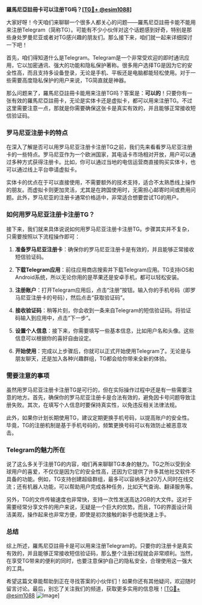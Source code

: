 **羅馬尼亞註冊卡可以注册TG吗？[[TG💪+ @esim1088](https://t.me/s/esim1088)]**

大家好呀！今天咱们来聊聊一个很多人都关心的问题——羅馬尼亞註冊卡能不能用来注册Telegram（简称TG）。可能有不少小伙伴对这个话题感到好奇，特别是那些身处罗曼尼亚或者对TG感兴趣的朋友们。那么接下来，咱们就一起来详细探讨一下吧！

首先，咱们得知道什么是Telegram。Telegram是一个非常受欢迎的即时通讯应用，它以加密通讯、强大的功能和隐私保护著称。很多用户选择TG是因为它的安全性高，而且支持多设备登录，无论是手机、平板还是电脑都能轻松使用。对于一些需要高度隐私保护的用户来说，TG简直就是神器。

那么问题来了，羅馬尼亞註冊卡能用来注册TG吗？答案是：**可以的**！只要你有一张有效的羅馬尼亞註冊卡，无论是实体卡还是虚拟卡，都可以用来注册TG。不过这里需要注意一点，那就是你需要确保这张卡是真实有效的，并且能够正常接收短信验证码。

### 罗马尼亚注册卡的特点

在深入了解是否可以用罗马尼亚注册卡注册TG之前，我们先来看看罗马尼亚注册卡的一些特点。罗马尼亚作为一个欧洲国家，其电话卡市场相对开放，用户可以通过多种方式获得注册卡。比如，你可以通过当地的电信运营商直接购买实体卡，也可以通过线上平台申请虚拟卡。

实体卡的优点在于可以直接使用，不需要额外的技术支持，适合不太熟悉线上操作的朋友。而虚拟卡则更加灵活，尤其是在跨国使用时，无需担心邮寄时间或费用问题。此外，罗马尼亚的注册卡通常价格适中，非常适合想要尝试TG的用户。

### 如何用罗马尼亚注册卡注册TG？

接下来，我们就来具体说说如何用罗马尼亚注册卡注册TG。步骤其实并不复杂，只需要按照以下流程操作即可：

1. **准备罗马尼亚注册卡**：确保你的罗马尼亚注册卡是有效的，并且能够正常接收短信验证码。
   
2. **下载Telegram应用**：前往应用商店搜索并下载Telegram应用。TG支持iOS和Android系统，所以无论你用的是苹果还是安卓手机，都可以轻松安装。

3. **注册账户**：打开Telegram应用后，点击“注册”按钮。输入你的手机号码（即罗马尼亚注册卡的号码），然后点击“获取验证码”。

4. **接收验证码**：稍等片刻，你会收到一条来自Telegram的短信验证码。将验证码输入到应用中，点击“下一步”。

5. **设置个人信息**：接下来，你需要填写一些基本信息，比如用户名和头像。这些信息可以根据你的喜好自由设定。

6. **开始使用**：完成以上步骤后，你就可以正式开始使用Telegram了。无论是与朋友聊天，还是加入各种兴趣群组，TG都会给你带来全新的体验。

### 需要注意的事项

虽然用罗马尼亚注册卡注册TG是可行的，但在实际操作过程中还是有一些需要注意的地方。首先，确保你的罗马尼亚注册卡是合法有效的，避免因卡号问题导致注册失败。其次，在填写个人信息时要保持真实性，以免违反相关法律法规。

此外，如果你计划长期使用TG，建议定期更换手机号码，以提高账户的安全性。毕竟，TG的注册机制是基于手机号码的，频繁更换号码可以有效防止被恶意攻击。

### Telegram的魅力所在

说了这么多关于注册TG的内容，咱们再来聊聊TG本身的魅力。TG之所以受到全球用户的喜爱，不仅仅是因为它的安全性高，还因为它提供了许多其他社交软件不具备的功能。例如，TG支持创建超级群组，最多可以容纳多达20万人同时在线交流；还有机器人功能，可以帮助用户完成各种任务，比如天气查询、翻译服务等。

另外，TG的文件传输速度也非常快，支持一次性发送高达2GB的大文件。这对于需要经常分享文件的用户来说，无疑是一个巨大的优势。而且，TG的界面设计简洁美观，操作起来也非常方便，即使是初次接触的新手也能快速上手。

### 总结

综上所述，羅馬尼亞註冊卡是可以用来注册Telegram的。只要你的注册卡是真实有效的，并且能够正常接收短信验证码，那么整个注册过程就会非常顺利。当然，在享受TG带来的便利的同时，也要注意保护自己的隐私安全，合理使用这一强大的工具。

希望这篇文章能帮助到正在寻找答案的小伙伴们！如果你还有其他疑问，欢迎随时留言讨论。最后，别忘了关注我们的频道，获取更多实用的信息哦！[[TG💪+ @esim1088](https://t.me/s/esim1088) ![Image](https://i.postimg.cc/4NQfJmqS/Snipaste-2025-05-13-00-14-12.png)]